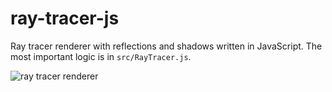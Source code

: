 # ray-tracer-js
Ray tracer renderer with reflections and shadows written in JavaScript. The most important logic is in `src/RayTracer.js`.

![ray tracer renderer](https://user-images.githubusercontent.com/19667089/38229581-6b13d2b6-36d7-11e8-9180-232961ade7b5.jpg)
